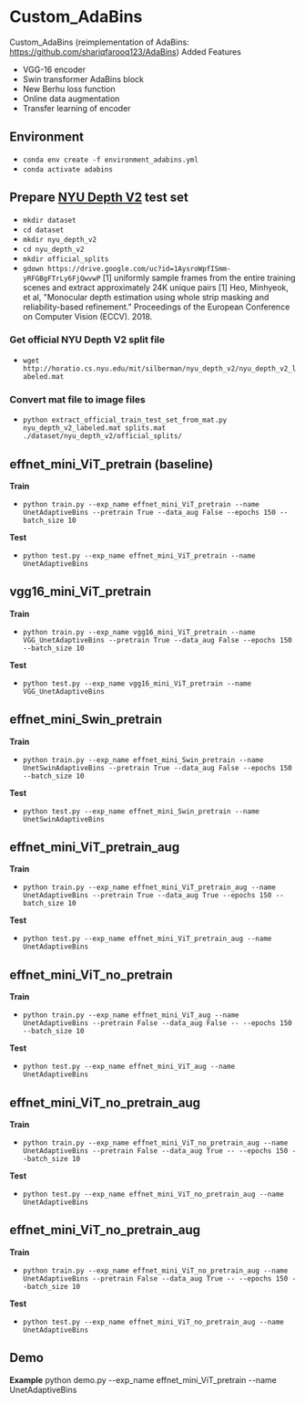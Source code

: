 # Custom_AdaBins
Custom_AdaBins (reimplementation of AdaBins: https://github.com/shariqfarooq123/AdaBins)
Added Features
- VGG-16 encoder
- Swin transformer AdaBins block
- New Berhu loss function
- Online data augmentation
- Transfer learning of encoder

## Environment
- `conda env create -f environment_adabins.yml`
- `conda activate adabins`

## Prepare [NYU Depth V2](https://cs.nyu.edu/~silberman/datasets/nyu_depth_v2.html) test set

- `mkdir dataset`
- `cd dataset`
- `mkdir nyu_depth_v2`
- `cd nyu_depth_v2`
- `mkdir official_splits`
- `gdown https://drive.google.com/uc?id=1AysroWpfISmm-yRFGBgFTrLy6FjQwvwP` [1] uniformly sample frames from the entire training scenes and extract approximately 24K unique pairs
[1] Heo, Minhyeok, et al, "Monocular depth estimation using whole strip masking and reliability-based refinement." Proceedings of the European Conference on Computer Vision (ECCV). 2018. 
### Get official NYU Depth V2 split file
- `wget http://horatio.cs.nyu.edu/mit/silberman/nyu_depth_v2/nyu_depth_v2_labeled.mat`
### Convert mat file to image files
- `python extract_official_train_test_set_from_mat.py nyu_depth_v2_labeled.mat splits.mat ./dataset/nyu_depth_v2/official_splits/`

## effnet_mini_ViT_pretrain (baseline)
**Train**
- `python train.py --exp_name effnet_mini_ViT_pretrain --name UnetAdaptiveBins --pretrain True --data_aug False --epochs 150 --batch_size 10`
 
**Test**
- `python test.py --exp_name effnet_mini_ViT_pretrain --name UnetAdaptiveBins`

## vgg16_mini_ViT_pretrain 
**Train**
- `python train.py --exp_name vgg16_mini_ViT_pretrain --name VGG_UnetAdaptiveBins --pretrain True --data_aug False --epochs 150 --batch_size 10` 

**Test**
- `python test.py --exp_name vgg16_mini_ViT_pretrain --name VGG_UnetAdaptiveBins`

## effnet_mini_Swin_pretrain
**Train**
- `python train.py --exp_name effnet_mini_Swin_pretrain --name UnetSwinAdaptiveBins --pretrain True --data_aug False --epochs 150 --batch_size 10` 

**Test**
- `python test.py --exp_name effnet_mini_Swin_pretrain --name UnetSwinAdaptiveBins `

## effnet_mini_ViT_pretrain_aug
**Train**
- `python train.py --exp_name effnet_mini_ViT_pretrain_aug --name UnetAdaptiveBins --pretrain True --data_aug True --epochs 150 --batch_size 10`
 
**Test**
- `python test.py --exp_name effnet_mini_ViT_pretrain_aug --name UnetAdaptiveBins`

## effnet_mini_ViT_no_pretrain
**Train**
- `python train.py --exp_name effnet_mini_ViT_aug --name UnetAdaptiveBins --pretrain False --data_aug False -- --epochs 150 --batch_size 10`
 
**Test**
- `python test.py --exp_name effnet_mini_ViT_aug --name UnetAdaptiveBins`

## effnet_mini_ViT_no_pretrain_aug
**Train**
- `python train.py --exp_name effnet_mini_ViT_no_pretrain_aug --name UnetAdaptiveBins --pretrain False --data_aug True -- --epochs 150 --batch_size 10`
 
**Test**
- `python test.py --exp_name effnet_mini_ViT_no_pretrain_aug --name UnetAdaptiveBins`

## effnet_mini_ViT_no_pretrain_aug
**Train**
- `python train.py --exp_name effnet_mini_ViT_no_pretrain_aug --name UnetAdaptiveBins --pretrain False --data_aug True -- --epochs 150 --batch_size 10`
 
**Test**
- `python test.py --exp_name effnet_mini_ViT_no_pretrain_aug --name UnetAdaptiveBins`

## Demo
**Example**
python demo.py --exp_name effnet_mini_ViT_pretrain --name UnetAdaptiveBins
